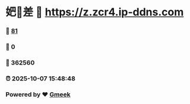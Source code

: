 # 妑🔭差 :link: https://z.zcr4.ip-ddns.com 
### :page_facing_up: [81](https://z.zcr4.ip-ddns.com/tag.html) 
### :speech_balloon: 0 
### :hibiscus: 362560 
### :alarm_clock: 2025-10-07 15:48:48 
### Powered by :heart: [Gmeek](https://github.com/Meekdai/Gmeek)
